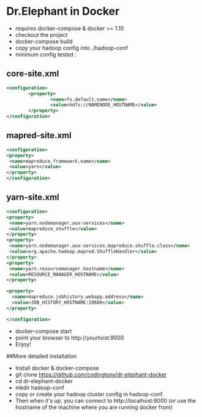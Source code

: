 # Dr.Elephant in Docker

* requires docker-compose & docker >= 1.10
* checkout the project
* docker-compose build
* copy your hadoop config into ./hadoop-conf
* minimum config tested :

## core-site.xml
```xml
<configuration>
        <property>
                <name>fs.default.name</name>
                <value>hdfs://NAMENODE_HOSTNAME</value>
        </property>
</configuration>
``` 

## mapred-site.xml
```xml
<configuration>
<property>
 <name>mapreduce.framework.name</name>
 <value>yarn</value>
</property>
</configuration>
```

## yarn-site.xml
```xml
<configuration>
<property>
 <name>yarn.nodemanager.aux-services</name>
 <value>mapreduce_shuffle</value>
</property>
<property>
 <name>yarn.nodemanager.aux-services.mapreduce.shuffle.class</name>
 <value>org.apache.hadoop.mapred.ShuffleHandler</value>
</property>
<property>
 <name>yarn.resourcemanager.hostname</name>
 <value>RESOURCE_MANAGER_HOSTNAME</value>
</property>

<property>
  <name>mapreduce.jobhistory.webapp.address</name>
  <value>JOB_HISTORY_HOSTNAME:19888</value>
</property>

</configuration>
```

* docker-compose start
* point your browser to http://yourhost:9000
* Enjoy!


##More detailed installation
* Install docker & docker-compose
* git clone https://github.com/codingtony/dr-elephant-docker
* cd dr-elephant-docker
* mkdir hadoop-conf
* copy or create your hadoop cluster config in hadoop-conf.
* Then when it's up, you can connect to http://localhost:9000 (or use the hostname of the machine where you are running docker from)




